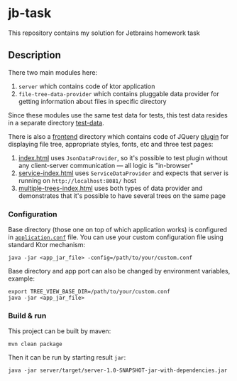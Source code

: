 # jb-task
This repository contains my solution for Jetbrains homework task

## Description

There two main modules here:

1. `server` which contains code of ktor application
1. `file-tree-data-provider` which contains pluggable data provider for getting information
about files in specific directory

Since these modules use the same test data for tests, this test data resides in a separate
directory [test-data](https://github.com/kozobrodov/jb-task/tree/master/test-data/).

There is also a [frontend](https://github.com/kozobrodov/jb-task/tree/master/frontend) directory
which contains code of JQuery [plugin](https://github.com/kozobrodov/jb-task/blob/master/frontend/js/fileTree.js)
for displaying file tree, appropriate styles, fonts, etc and three test pages:

1. [index.html](https://github.com/kozobrodov/jb-task/blob/master/frontend/index.html) uses
`JsonDataProvider`, so it's possible to test plugin without any client-server communication
— all logic is "in-browser"
1. [service-index.html](https://github.com/kozobrodov/jb-task/blob/master/frontend/service-index.html)
uses `ServiceDataProvider` and expects that server is running on `http://localhost:8081/` host
1. [multiple-trees-index.html](https://github.com/kozobrodov/jb-task/blob/master/frontend/multiple-trees-index.html)
uses both types of data provider and demonstrates that it's possible to have several trees on the
same page

### Configuration
Base directory (those one on top of which application works) is configured in
[`application.conf`](https://github.com/kozobrodov/jb-task/blob/master/server/src/main/resources/application.conf)
file. You can use your custom configuration file using standard Ktor mechanism:

```
java -jar <app_jar_file> -config=/path/to/your/custom.conf
```

Base directory and app port can also be changed by environment variables, example:

```
export TREE_VIEW_BASE_DIR=/path/to/your/custom.conf
java -jar <app_jar_file>
```

### Build & run

This project can be built by maven:

```
mvn clean package
```

Then it can be run by starting result `jar`:

```
java -jar server/target/server-1.0-SNAPSHOT-jar-with-dependencies.jar
```
